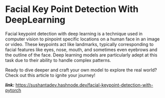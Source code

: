 # Facial Key Point Detection With DeepLearning

Facial keypoint detection with deep learning is a technique used in computer vision to pinpoint specific locations on a human face in an image or video.
These keypoints act like landmarks, typically corresponding to facial features like eyes, nose, mouth, and sometimes even eyebrows and the outline of the face. 
Deep learning models are particularly adept at this task due to their ability to handle complex patterns.

Ready to dive deeper and craft your own model to explore the real world? Check out this article to ignite your journey!

***link:*** https://sushantadev.hashnode.dev/facial-keypoint-detection-with-pytorch
